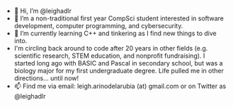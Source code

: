 - 👋 Hi, I’m @leighadlr
- 👀 I’m a non-traditional first year CompSci student interested in software development, computer programming, and cybersecurity.
- 🌱 I’m currently learning C++ and tinkering as I find new things to dive into.
- I'm circling back around to code after 20 years in other fields (e.g. scientific research, STEM education, and nonprofit fundraising). I started long ago with BASIC and Pascal in secondary school, but was a biology major for my first undergraduate degree. Life pulled me in other directions... until now!
- 📫 Find me via email: leigh.arinodelarubia (at) gmail.com or on Twitter as @leighadlr
